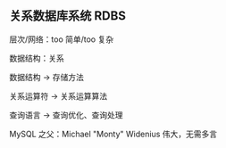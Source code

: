 ## 关系数据库系统 RDBS

层次/网络：too 简单/too 复杂

数据结构：关系

数据结构 → 存储方法

关系运算符 → 关系运算算法

查询语言 → 查询优化、查询处理

  

MySQL 之父：Michael "Monty" Widenius 伟大，无需多言